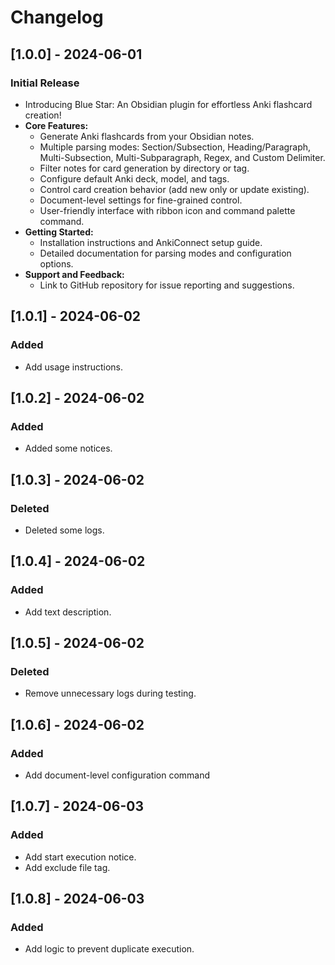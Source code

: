 # Changelog

## [1.0.0] - 2024-06-01

### Initial Release

- Introducing Blue Star: An Obsidian plugin for effortless Anki flashcard creation!
- **Core Features:**
    - Generate Anki flashcards from your Obsidian notes.
    - Multiple parsing modes: Section/Subsection, Heading/Paragraph, Multi-Subsection, Multi-Subparagraph, Regex, and Custom Delimiter.
    - Filter notes for card generation by directory or tag.
    - Configure default Anki deck, model, and tags.
    - Control card creation behavior (add new only or update existing).
    - Document-level settings for fine-grained control.
    - User-friendly interface with ribbon icon and command palette command.
- **Getting Started:**
    - Installation instructions and AnkiConnect setup guide.
    - Detailed documentation for parsing modes and configuration options.
- **Support and Feedback:**
    - Link to GitHub repository for issue reporting and suggestions.


## [1.0.1] - 2024-06-02

### Added

- Add usage instructions.


## [1.0.2] - 2024-06-02

### Added

- Added some notices.


## [1.0.3] - 2024-06-02

### Deleted

- Deleted some logs.


## [1.0.4] - 2024-06-02

### Added

- Add text description.


## [1.0.5] - 2024-06-02

### Deleted

- Remove unnecessary logs during testing.


## [1.0.6] - 2024-06-02

### Added

- Add document-level configuration command


## [1.0.7] - 2024-06-03

### Added

- Add start execution notice.
- Add exclude file tag.


## [1.0.8] - 2024-06-03

### Added

- Add logic to prevent duplicate execution.
